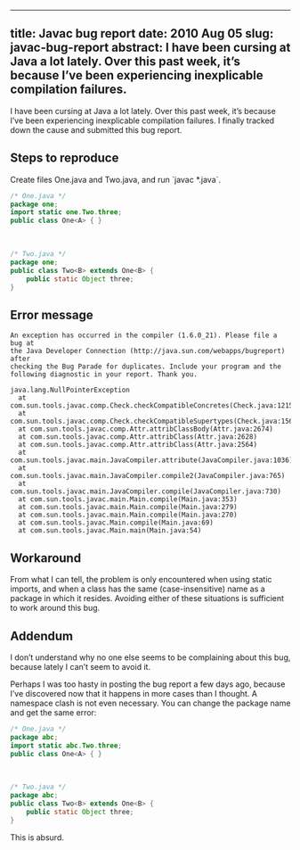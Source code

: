 --------------------------------------------------------------------------------
title:    Javac bug report
date:     2010 Aug 05
slug:     javac-bug-report
abstract: I have been cursing at Java a lot lately. Over this past week, it’s
          because I’ve been experiencing inexplicable compilation failures.
--------------------------------------------------------------------------------

I have been cursing at Java a lot lately. Over this past week, it’s because
I’ve been experiencing inexplicable compilation failures. I finally tracked
down the cause and submitted this bug report.

Steps to reproduce
----------------------------------------------------------------------------

Create files One.java and Two.java, and run \`javac *.java\`.

```java
/* One.java */
package one;
import static one.Two.three;
public class One<A> { }
```

<br>

```java
/* Two.java */
package one;
public class Two<B> extends One<B> {
    public static Object three;
}
```

Error message
----------------------------------------------------------------------------

```
An exception has occurred in the compiler (1.6.0_21). Please file a bug at
the Java Developer Connection (http://java.sun.com/webapps/bugreport) after
checking the Bug Parade for duplicates. Include your program and the
following diagnostic in your report. Thank you.

java.lang.NullPointerException
  at com.sun.tools.javac.comp.Check.checkCompatibleConcretes(Check.java:1215)
  at com.sun.tools.javac.comp.Check.checkCompatibleSupertypes(Check.java:1567)
  at com.sun.tools.javac.comp.Attr.attribClassBody(Attr.java:2674)
  at com.sun.tools.javac.comp.Attr.attribClass(Attr.java:2628)
  at com.sun.tools.javac.comp.Attr.attribClass(Attr.java:2564)
  at com.sun.tools.javac.main.JavaCompiler.attribute(JavaCompiler.java:1036)
  at com.sun.tools.javac.main.JavaCompiler.compile2(JavaCompiler.java:765)
  at com.sun.tools.javac.main.JavaCompiler.compile(JavaCompiler.java:730)
  at com.sun.tools.javac.main.Main.compile(Main.java:353)
  at com.sun.tools.javac.main.Main.compile(Main.java:279)
  at com.sun.tools.javac.main.Main.compile(Main.java:270)
  at com.sun.tools.javac.Main.compile(Main.java:69)
  at com.sun.tools.javac.Main.main(Main.java:54)
```

Workaround
----------------------------------------------------------------------------

From what I can tell, the problem is only encountered when using static
imports, and when a class has the same (case-insensitive) name as a package in
which it resides. Avoiding either of these situations is sufficient to work
around this bug.

Addendum
----------------------------------------------------------------------------

I don’t understand why no one else seems to be complaining about this bug,
because lately I can’t seem to avoid it.

Perhaps I was too hasty in posting the bug report a few days ago, because I’ve
discovered now that it happens in more cases than I thought. A namespace clash
is not even necessary. You can change the package name and get the same error:

```java
/* One.java */
package abc;
import static abc.Two.three;
public class One<A> { }
```

<br>

```java
/* Two.java */
package abc;
public class Two<B> extends One<B> {
    public static Object three;
}
```

This is absurd.
